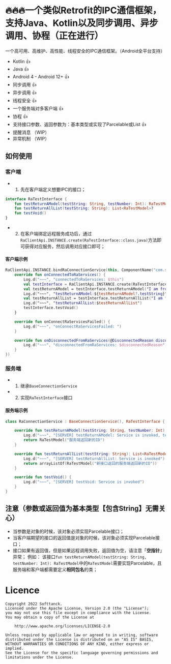 # 🔥🔥🔥一个类似Retrofit的IPC通信框架，支持Java、Kotlin以及同步调用、异步调用、协程（正在进行）
一个高可用、高维护、高性能、线程安全的IPC通信框架。（Android全平台支持）
- Kotlin 👍
- Java 👍
- Android 4 - Android 12+ 👍
- 同步调用 👍
- 异步调用 👍
- 线程安全 👍 
- 一个服务端对多客户端 👍
- 协程 👍
- 支持接口参数、返回参数为：基本类型或实现了Parcelable或List<out Parcelable> 👍
- 提醒消息 （WIP）  
- 异常机制 （WIP）
## 如何使用
### 客户端
- 1. 先在客户端定义想要IPC的接口；
```kotlin
interface RaTestInterface {
    fun testReturnAModel(testString: String, testNumber: Int): RaTestModel?
    fun testReturnAllList(testString: String): List<RaTestModel>?
    fun testVoid()
}
```
- 2. 在客户端绑定远程服务成功后，通过 ```RaClientApi.INSTANCE.create(RaTestInterface::class.java)```方法即可获得对应服务，然后调用对应接口即可；
#### 客户端示例    
```kotlin
RaClientApi.INSTANCE.bindRaConnectionService(this, ComponentName("com.softtanck.ramessageservice", "com.softtanck.ramessageservice.RaConnectionService"), object : BindStateListener {
    override fun onConnectedToRaServices() {
        Log.d("~~~", "connectedToRaServices: $this")
        val testInterface = RaClientApi.INSTANCE.create(RaTestInterface::class.java)
        val testReturnAModel = testInterface.testReturnAModel("I am from the caller", 1)
        Log.d("~~~", "testReturnAModel:${testReturnAModel?.testString}")
        val testReturnAllList = testInterface.testReturnAllList("I am from the caller")
        Log.d("~~~", "testReturnAllList:$testReturnAllList")
        testInterface.testVoid()
    }

    override fun onConnectRaServicesFailed() {
        Log.d("~~~", "onConnectRaServicesFailed: ")
    }

    override fun onDisconnectedFromRaServices(@DisconnectedReason disconnectedReason: Int) {
        Log.d("~~~", "disconnectedFromRaServices: $disconnectedReason")
    }
})
```
### 服务端
- 1. 继承```BaseConnectionService```
- 2. 实现```RaTestInterface```接口
#### 服务端示例    
```kotlin
class RaConnectionService : BaseConnectionService(), RaTestInterface {

    override fun testReturnAModel(testString: String, testNumber: Int): RaTestModel {
        Log.d("~~~", "[SERVER] testReturnAModel: Service is invoked, testString:$testString, testNumber:$testNumber")
        return RaTestModel("服务端返回新的ID")
    }

    override fun testReturnAllList(testString: String): List<RaTestModel> {
        Log.d("~~~", "[SERVER] testReturnAllList: Service is invoked")
        return arrayListOf(RaTestModel("新接口返回的服务端返回新的ID"))
    }

    override fun testVoid() {
        Log.d("~~~", "[SERVER] testVoid: Service is invoked")
    }
}
```
## 注意（参数或返回值为基本类型【包含String】**无需关心**）
- 当参数是对象的时候，该对象必须实现Parcelable接口；
- 当客户端期望的接口的返回值是对象的时候，该对象必须实现Parcelable接口；
- 接口如果有返回值，但是如果远程调用失败，返回值为空，请注意「**空指针**」异常；
例如：
该接口```fun testReturnAModel(testString: String, testNumber: Int): RaTestModel```中的```RaTestModel```需要实现Parcelable，且服务端和客户端都需要定义**相同包名**的类；
# Licence
```
Copyright 2022 Softtanck.
Licensed under the Apache License, Version 2.0 (the "License");
you may not use this file except in compliance with the License.
You may obtain a copy of the License at

    http://www.apache.org/licenses/LICENSE-2.0

Unless required by applicable law or agreed to in writing, software
distributed under the License is distributed on an "AS IS" BASIS,
WITHOUT WARRANTIES OR CONDITIONS OF ANY KIND, either express or implied.
See the License for the specific language governing permissions and
limitations under the License.
```
